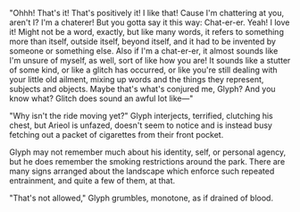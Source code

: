 "Ohhh! That's it! That's positively it! I like that! Cause I'm chattering at you, aren't I? I'm a chaterer! But you gotta say it this way: Chat-er-er. Yeah! I love it! Might not be a word, exactly, but like many words, it refers to something more than itself, outside itself, beyond itself, and it had to be invented by someone or something else. Also if I'm a chat-er-er, it almost sounds like I'm unsure of myself, as well, sort of like how you are! It sounds like a stutter of some kind, or like a glitch has occurred, or like you're still dealing with your little old ailment, mixing up words and the things they represent, subjects and objects. Maybe that's what's conjured me, Glyph? And you know what? Glitch does sound an awful lot like—"

"Why isn't the ride moving yet?" Glyph interjects, terrified, clutching his chest, but Arieol is unfazed, doesn't seem to notice and is instead busy fetching out a packet of cigarettes from their front pocket.

Glyph may not remember much about his identity, self, or personal agency, but he does remember the smoking restrictions around the park. There are many signs arranged about the landscape which enforce such repeated entrainment, and quite a few of them, at that.

"That's not allowed," Glyph grumbles, monotone, as if drained of blood.